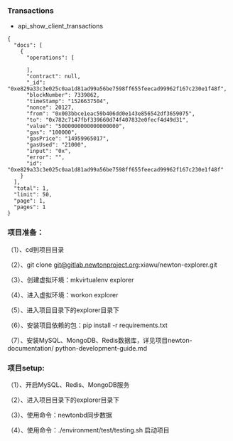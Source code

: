 ### Transactions ###
- api_show_client_transactions
```
{
  "docs": [
    {
      "operations": [
        
      ],
      "contract": null,
      "_id": "0xe829a33c3e025c0aa1d81ad99a56be7598ff655feecad99962f167c230e1f48f",
      "blockNumber": 7339862,
      "timeStamp": "1526637504",
      "nonce": 20127,
      "from": "0x003bbce1eac59b406dd0e143e856542df3659075",
      "to": "0x782c7147fbf339660d74f407832e0fecf4d49d31",
      "value": "5000000000000000000",
      "gas": "100000",
      "gasPrice": "14959965017",
      "gasUsed": "21000",
      "input": "0x",
      "error": "",
      "id": "0xe829a33c3e025c0aa1d81ad99a56be7598ff655feecad99962f167c230e1f48f"
    }
  ],
  "total": 1,
  "limit": 50,
  "page": 1,
  "pages": 1
}
```


### 项目准备： ###  
（1）、cd到项目目录

（2）、git clone git@gitlab.newtonproject.org:xiawu/newton-explorer.git  

（3）、创建虚拟环境：mkvirtualenv explorer  

（4）、进入虚拟环境：workon explorer  

（5）、进入项目目录下的explorer目录下  

（6）、安装项目依赖的包：pip install -r requirements.txt  

（7）、安装MySQL、MongoDB、Redis数据库，详见项目newton-documentation/ python-development-guide.md


### 项目setup: ###
（1）、开启MySQL、Redis、MongoDB服务  

（2）、进入项目目录下的explorer目录下  

（3）、使用命令：newtonbd同步数据  

（4）、使用命令：./environment/test/testing.sh 启动项目  


